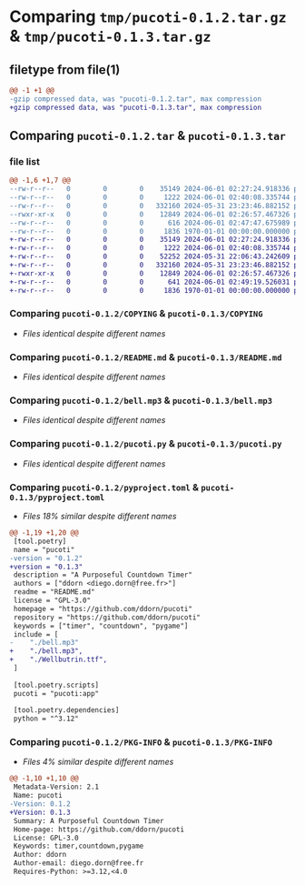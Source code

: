 # Comparing `tmp/pucoti-0.1.2.tar.gz` & `tmp/pucoti-0.1.3.tar.gz`

## filetype from file(1)

```diff
@@ -1 +1 @@
-gzip compressed data, was "pucoti-0.1.2.tar", max compression
+gzip compressed data, was "pucoti-0.1.3.tar", max compression
```

## Comparing `pucoti-0.1.2.tar` & `pucoti-0.1.3.tar`

### file list

```diff
@@ -1,6 +1,7 @@
--rw-r--r--   0        0        0    35149 2024-06-01 02:27:24.918336 pucoti-0.1.2/COPYING
--rw-r--r--   0        0        0     1222 2024-06-01 02:40:08.335744 pucoti-0.1.2/README.md
--rw-r--r--   0        0        0   332160 2024-05-31 23:23:46.882152 pucoti-0.1.2/bell.mp3
--rwxr-xr-x   0        0        0    12849 2024-06-01 02:26:57.467326 pucoti-0.1.2/pucoti.py
--rw-r--r--   0        0        0      616 2024-06-01 02:47:47.675989 pucoti-0.1.2/pyproject.toml
--rw-r--r--   0        0        0     1836 1970-01-01 00:00:00.000000 pucoti-0.1.2/PKG-INFO
+-rw-r--r--   0        0        0    35149 2024-06-01 02:27:24.918336 pucoti-0.1.3/COPYING
+-rw-r--r--   0        0        0     1222 2024-06-01 02:40:08.335744 pucoti-0.1.3/README.md
+-rw-r--r--   0        0        0    52252 2024-05-31 22:06:43.242609 pucoti-0.1.3/Wellbutrin.ttf
+-rw-r--r--   0        0        0   332160 2024-05-31 23:23:46.882152 pucoti-0.1.3/bell.mp3
+-rwxr-xr-x   0        0        0    12849 2024-06-01 02:26:57.467326 pucoti-0.1.3/pucoti.py
+-rw-r--r--   0        0        0      641 2024-06-01 02:49:19.526031 pucoti-0.1.3/pyproject.toml
+-rw-r--r--   0        0        0     1836 1970-01-01 00:00:00.000000 pucoti-0.1.3/PKG-INFO
```

### Comparing `pucoti-0.1.2/COPYING` & `pucoti-0.1.3/COPYING`

 * *Files identical despite different names*

### Comparing `pucoti-0.1.2/README.md` & `pucoti-0.1.3/README.md`

 * *Files identical despite different names*

### Comparing `pucoti-0.1.2/bell.mp3` & `pucoti-0.1.3/bell.mp3`

 * *Files identical despite different names*

### Comparing `pucoti-0.1.2/pucoti.py` & `pucoti-0.1.3/pucoti.py`

 * *Files identical despite different names*

### Comparing `pucoti-0.1.2/pyproject.toml` & `pucoti-0.1.3/pyproject.toml`

 * *Files 18% similar despite different names*

```diff
@@ -1,19 +1,20 @@
 [tool.poetry]
 name = "pucoti"
-version = "0.1.2"
+version = "0.1.3"
 description = "A Purposeful Countdown Timer"
 authors = ["ddorn <diego.dorn@free.fr>"]
 readme = "README.md"
 license = "GPL-3.0"
 homepage = "https://github.com/ddorn/pucoti"
 repository = "https://github.com/ddorn/pucoti"
 keywords = ["timer", "countdown", "pygame"]
 include = [
-    "./bell.mp3"
+    "./bell.mp3",
+    "./Wellbutrin.ttf",
 ]
 
 [tool.poetry.scripts]
 pucoti = "pucoti:app"
 
 [tool.poetry.dependencies]
 python = "^3.12"
```

### Comparing `pucoti-0.1.2/PKG-INFO` & `pucoti-0.1.3/PKG-INFO`

 * *Files 4% similar despite different names*

```diff
@@ -1,10 +1,10 @@
 Metadata-Version: 2.1
 Name: pucoti
-Version: 0.1.2
+Version: 0.1.3
 Summary: A Purposeful Countdown Timer
 Home-page: https://github.com/ddorn/pucoti
 License: GPL-3.0
 Keywords: timer,countdown,pygame
 Author: ddorn
 Author-email: diego.dorn@free.fr
 Requires-Python: >=3.12,<4.0
```


